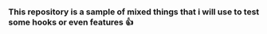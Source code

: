 ### This repository is a sample of mixed things that i will use to test some hooks or even features 👍